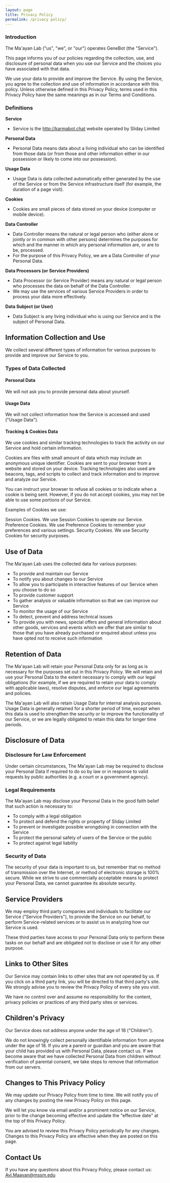 ```yaml
---
layout: page
title: Privacy Policy
permalink: /privacy policy/
---
```


### Introduction
The Ma'ayan Lab ("us", "we", or "our") operates GeneBot (the "Service").

This page informs you of our policies regarding the collection, use, and disclosure of personal data when you use our Service and the choices you have associated with that data.

We use your data to provide and improve the Service. By using the Service, you agree to the collection and use of information in accordance with this policy. Unless otherwise defined in this Privacy Policy, terms used in this Privacy Policy have the same meanings as in our Terms and Conditions.

### Definitions
**Service**
- Service is the http://karmabot.chat website operated by Sliday Limited

**Personal Data**
- Personal Data means data about a living individual who can be identified from those data (or from those and other information either in our possession or likely to come into our possession).

**Usage Data**
- Usage Data is data collected automatically either generated by the use of the Service or from the Service infrastructure itself (for example, the duration of a page visit).

**Cookies**
- Cookies are small pieces of data stored on your device (computer or mobile device).

**Data Controller**
- Data Controller means the natural or legal person who (either alone or jointly or in common with other persons) determines the purposes for which and the manner in which any personal information are, or are to be, processed.
- For the purpose of this Privacy Policy, we are a Data Controller of your Personal Data.

**Data Processors (or Service Providers)**
- Data Processor (or Service Provider) means any natural or legal person who processes the data on behalf of the Data Controller.
- We may use the services of various Service Providers in order to process your data more effectively.

**Data Subject (or User)**
- Data Subject is any living individual who is using our Service and is the subject of Personal Data.

## Information Collection and Use
We collect several different types of information for various purposes to provide and improve our Service to you.

### Types of Data Collected

#### Personal Data
We will not ask you to provide personal data about yourself.

#### Usage Data
We will not collect information how the Service is accessed and used ("Usage Data"). 

#### Tracking & Cookies Data
We use cookies and similar tracking technologies to track the activity on our Service and hold certain information.

Cookies are files with small amount of data which may include an anonymous unique identifier. Cookies are sent to your browser from a website and stored on your device. Tracking technologies also used are beacons, tags, and scripts to collect and track information and to improve and analyze our Service.

You can instruct your browser to refuse all cookies or to indicate when a cookie is being sent. However, if you do not accept cookies, you may not be able to use some portions of our Service.

Examples of Cookies we use:

Session Cookies. We use Session Cookies to operate our Service.
Preference Cookies. We use Preference Cookies to remember your preferences and various settings.
Security Cookies. We use Security Cookies for security purposes.

## Use of Data
The Ma'ayan Lab uses the collected data for various purposes:
- To provide and maintain our Service
- To notify you about changes to our Service
- To allow you to participate in interactive features of our Service when you choose to do so
- To provide customer support
- To gather analysis or valuable information so that we can improve our Service
- To monitor the usage of our Service
- To detect, prevent and address technical issues
- To provide you with news, special offers and general information about other goods, services and events which we offer that are similar to those that you have already purchased or enquired about unless you have opted not to receive such information

## Retention of Data
The Ma'ayan Lab will retain your Personal Data only for as long as is necessary for the purposes set out in this Privacy Policy. We will retain and use your Personal Data to the extent necessary to comply with our legal obligations (for example, if we are required to retain your data to comply with applicable laws), resolve disputes, and enforce our legal agreements and policies.

The Ma'ayan Lab will also retain Usage Data for internal analysis purposes. Usage Data is generally retained for a shorter period of time, except when this data is used to strengthen the security or to improve the functionality of our Service, or we are legally obligated to retain this data for longer time periods.

## Disclosure of Data
### Disclosure for Law Enforcement
Under certain circumstances, The Ma'ayan Lab may be required to disclose your Personal Data if required to do so by law or in response to valid requests by public authorities (e.g. a court or a government agency).

### Legal Requirements
The Ma'ayan Lab may disclose your Personal Data in the good faith belief that such action is necessary to:
- To comply with a legal obligation
- To protect and defend the rights or property of Sliday Limited
- To prevent or investigate possible wrongdoing in connection with the Service
- To protect the personal safety of users of the Service or the public
- To protect against legal liability

### Security of Data
The security of your data is important to us, but remember that no method of transmission over the Internet, or method of electronic storage is 100% secure. While we strive to use commercially acceptable means to protect your Personal Data, we cannot guarantee its absolute security.

## Service Providers
We may employ third party companies and individuals to facilitate our Service ("Service Providers"), to provide the Service on our behalf, to perform Service-related services or to assist us in analyzing how our Service is used.

These third parties have access to your Personal Data only to perform these tasks on our behalf and are obligated not to disclose or use it for any other purpose.

## Links to Other Sites
Our Service may contain links to other sites that are not operated by us. If you click on a third party link, you will be directed to that third party's site. We strongly advise you to review the Privacy Policy of every site you visit.

We have no control over and assume no responsibility for the content, privacy policies or practices of any third party sites or services.

## Children's Privacy
Our Service does not address anyone under the age of 18 ("Children").

We do not knowingly collect personally identifiable information from anyone under the age of 18. If you are a parent or guardian and you are aware that your child has provided us with Personal Data, please contact us. If we become aware that we have collected Personal Data from children without verification of parental consent, we take steps to remove that information from our servers.

## Changes to This Privacy Policy
We may update our Privacy Policy from time to time. We will notify you of any changes by posting the new Privacy Policy on this page.

We will let you know via email and/or a prominent notice on our Service, prior to the change becoming effective and update the "effective date" at the top of this Privacy Policy.

You are advised to review this Privacy Policy periodically for any changes. Changes to this Privacy Policy are effective when they are posted on this page.

## Contact Us
If you have any questions about this Privacy Policy, please contact us: Avi.Maayan@mssm.edu